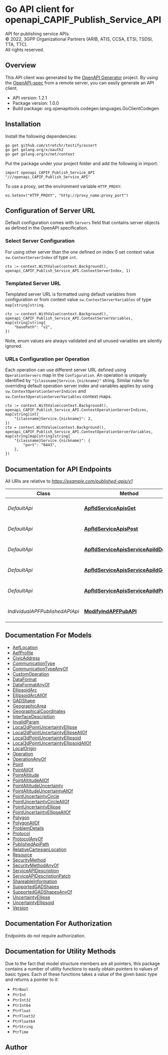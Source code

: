 # Go API client for openapi_CAPIF_Publish_Service_API

API for publishing service APIs.  
© 2022, 3GPP Organizational Partners (ARIB, ATIS, CCSA, ETSI, TSDSI, TTA, TTC).  
All rights reserved.


## Overview
This API client was generated by the [OpenAPI Generator](https://openapi-generator.tech) project.  By using the [OpenAPI-spec](https://www.openapis.org/) from a remote server, you can easily generate an API client.

- API version: 1.2.1
- Package version: 1.0.0
- Build package: org.openapitools.codegen.languages.GoClientCodegen

## Installation

Install the following dependencies:

```shell
go get github.com/stretchr/testify/assert
go get golang.org/x/oauth2
go get golang.org/x/net/context
```

Put the package under your project folder and add the following in import:

```golang
import openapi_CAPIF_Publish_Service_API "///openapi_CAPIF_Publish_Service_API"
```

To use a proxy, set the environment variable `HTTP_PROXY`:

```golang
os.Setenv("HTTP_PROXY", "http://proxy_name:proxy_port")
```

## Configuration of Server URL

Default configuration comes with `Servers` field that contains server objects as defined in the OpenAPI specification.

### Select Server Configuration

For using other server than the one defined on index 0 set context value `sw.ContextServerIndex` of type `int`.

```golang
ctx := context.WithValue(context.Background(), openapi_CAPIF_Publish_Service_API.ContextServerIndex, 1)
```

### Templated Server URL

Templated server URL is formatted using default variables from configuration or from context value `sw.ContextServerVariables` of type `map[string]string`.

```golang
ctx := context.WithValue(context.Background(), openapi_CAPIF_Publish_Service_API.ContextServerVariables, map[string]string{
	"basePath": "v2",
})
```

Note, enum values are always validated and all unused variables are silently ignored.

### URLs Configuration per Operation

Each operation can use different server URL defined using `OperationServers` map in the `Configuration`.
An operation is uniquely identified by `"{classname}Service.{nickname}"` string.
Similar rules for overriding default operation server index and variables applies by using `sw.ContextOperationServerIndices` and `sw.ContextOperationServerVariables` context maps.

```golang
ctx := context.WithValue(context.Background(), openapi_CAPIF_Publish_Service_API.ContextOperationServerIndices, map[string]int{
	"{classname}Service.{nickname}": 2,
})
ctx = context.WithValue(context.Background(), openapi_CAPIF_Publish_Service_API.ContextOperationServerVariables, map[string]map[string]string{
	"{classname}Service.{nickname}": {
		"port": "8443",
	},
})
```

## Documentation for API Endpoints

All URIs are relative to *https://example.com/published-apis/v1*

Class | Method | HTTP request | Description
------------ | ------------- | ------------- | -------------
*DefaultApi* | [**ApfIdServiceApisGet**](docs/DefaultApi.md#apfidserviceapisget) | **Get** /{apfId}/service-apis | 
*DefaultApi* | [**ApfIdServiceApisPost**](docs/DefaultApi.md#apfidserviceapispost) | **Post** /{apfId}/service-apis | 
*DefaultApi* | [**ApfIdServiceApisServiceApiIdDelete**](docs/DefaultApi.md#apfidserviceapisserviceapiiddelete) | **Delete** /{apfId}/service-apis/{serviceApiId} | 
*DefaultApi* | [**ApfIdServiceApisServiceApiIdGet**](docs/DefaultApi.md#apfidserviceapisserviceapiidget) | **Get** /{apfId}/service-apis/{serviceApiId} | 
*DefaultApi* | [**ApfIdServiceApisServiceApiIdPut**](docs/DefaultApi.md#apfidserviceapisserviceapiidput) | **Put** /{apfId}/service-apis/{serviceApiId} | 
*IndividualAPFPublishedAPIApi* | [**ModifyIndAPFPubAPI**](docs/IndividualAPFPublishedAPIApi.md#modifyindapfpubapi) | **Patch** /{apfId}/service-apis/{serviceApiId} | 


## Documentation For Models

 - [AefLocation](docs/AefLocation.md)
 - [AefProfile](docs/AefProfile.md)
 - [CivicAddress](docs/CivicAddress.md)
 - [CommunicationType](docs/CommunicationType.md)
 - [CommunicationTypeAnyOf](docs/CommunicationTypeAnyOf.md)
 - [CustomOperation](docs/CustomOperation.md)
 - [DataFormat](docs/DataFormat.md)
 - [DataFormatAnyOf](docs/DataFormatAnyOf.md)
 - [EllipsoidArc](docs/EllipsoidArc.md)
 - [EllipsoidArcAllOf](docs/EllipsoidArcAllOf.md)
 - [GADShape](docs/GADShape.md)
 - [GeographicArea](docs/GeographicArea.md)
 - [GeographicalCoordinates](docs/GeographicalCoordinates.md)
 - [InterfaceDescription](docs/InterfaceDescription.md)
 - [InvalidParam](docs/InvalidParam.md)
 - [Local2dPointUncertaintyEllipse](docs/Local2dPointUncertaintyEllipse.md)
 - [Local2dPointUncertaintyEllipseAllOf](docs/Local2dPointUncertaintyEllipseAllOf.md)
 - [Local3dPointUncertaintyEllipsoid](docs/Local3dPointUncertaintyEllipsoid.md)
 - [Local3dPointUncertaintyEllipsoidAllOf](docs/Local3dPointUncertaintyEllipsoidAllOf.md)
 - [LocalOrigin](docs/LocalOrigin.md)
 - [Operation](docs/Operation.md)
 - [OperationAnyOf](docs/OperationAnyOf.md)
 - [Point](docs/Point.md)
 - [PointAllOf](docs/PointAllOf.md)
 - [PointAltitude](docs/PointAltitude.md)
 - [PointAltitudeAllOf](docs/PointAltitudeAllOf.md)
 - [PointAltitudeUncertainty](docs/PointAltitudeUncertainty.md)
 - [PointAltitudeUncertaintyAllOf](docs/PointAltitudeUncertaintyAllOf.md)
 - [PointUncertaintyCircle](docs/PointUncertaintyCircle.md)
 - [PointUncertaintyCircleAllOf](docs/PointUncertaintyCircleAllOf.md)
 - [PointUncertaintyEllipse](docs/PointUncertaintyEllipse.md)
 - [PointUncertaintyEllipseAllOf](docs/PointUncertaintyEllipseAllOf.md)
 - [Polygon](docs/Polygon.md)
 - [PolygonAllOf](docs/PolygonAllOf.md)
 - [ProblemDetails](docs/ProblemDetails.md)
 - [Protocol](docs/Protocol.md)
 - [ProtocolAnyOf](docs/ProtocolAnyOf.md)
 - [PublishedApiPath](docs/PublishedApiPath.md)
 - [RelativeCartesianLocation](docs/RelativeCartesianLocation.md)
 - [Resource](docs/Resource.md)
 - [SecurityMethod](docs/SecurityMethod.md)
 - [SecurityMethodAnyOf](docs/SecurityMethodAnyOf.md)
 - [ServiceAPIDescription](docs/ServiceAPIDescription.md)
 - [ServiceAPIDescriptionPatch](docs/ServiceAPIDescriptionPatch.md)
 - [ShareableInformation](docs/ShareableInformation.md)
 - [SupportedGADShapes](docs/SupportedGADShapes.md)
 - [SupportedGADShapesAnyOf](docs/SupportedGADShapesAnyOf.md)
 - [UncertaintyEllipse](docs/UncertaintyEllipse.md)
 - [UncertaintyEllipsoid](docs/UncertaintyEllipsoid.md)
 - [Version](docs/Version.md)


## Documentation For Authorization

 Endpoints do not require authorization.


## Documentation for Utility Methods

Due to the fact that model structure members are all pointers, this package contains
a number of utility functions to easily obtain pointers to values of basic types.
Each of these functions takes a value of the given basic type and returns a pointer to it:

* `PtrBool`
* `PtrInt`
* `PtrInt32`
* `PtrInt64`
* `PtrFloat`
* `PtrFloat32`
* `PtrFloat64`
* `PtrString`
* `PtrTime`

## Author



